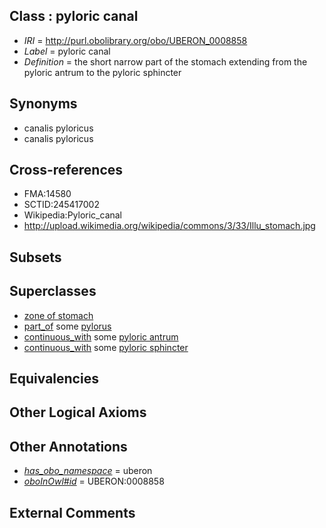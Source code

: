 
## Class : pyloric canal

 * *IRI* = http://purl.obolibrary.org/obo/UBERON_0008858
 * *Label* = pyloric canal
 * *Definition* = the short narrow part of the stomach extending from the pyloric antrum to the pyloric sphincter

## Synonyms

 * canalis pyloricus
 * canalis pyloricus

## Cross-references

 * FMA:14580
 * SCTID:245417002
 * Wikipedia:Pyloric_canal
 * http://upload.wikimedia.org/wikipedia/commons/3/33/Illu_stomach.jpg

## Subsets


## Superclasses

 * [zone of stomach](../../UBERON/70/UBERON_0009870.md)
 * [part_of](../../BFO/50/BFO_0000050.md) some [pylorus](../../UBERON/66/UBERON_0001166.md)
 * [continuous_with](../../FMA/72/FMA_85972.md) some [pyloric antrum](../../UBERON/65/UBERON_0001165.md)
 * [continuous_with](../../FMA/72/FMA_85972.md) some [pyloric sphincter](../../UBERON/02/UBERON_0001202.md)

## Equivalencies


## Other Logical Axioms


## Other Annotations

 * *[has_obo_namespace](../../ce/oboInOwl#hasOBONamespace.md)* = uberon
 * *[oboInOwl#id](../../id/oboInOwl#id.md)* = UBERON:0008858

## External Comments

